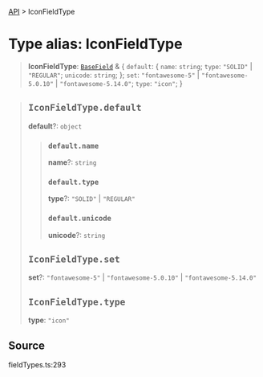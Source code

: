 [API](../index.md) > IconFieldType

# Type alias: IconFieldType

> **IconFieldType**: [`BaseField`](type-alias.BaseField.md) & \{
  `default`: \{
    `name`: `string`;
    `type`: `"SOLID"` \| `"REGULAR"`;
    `unicode`: `string`;
  };
  `set`: `"fontawesome-5"` \| `"fontawesome-5.0.10"` \| `"fontawesome-5.14.0"`;
  `type`: `"icon"`;
 }

> ## `IconFieldType.default`
>
> **default**?: `object`
>
> > ### `default.name`
> >
> > **name**?: `string`
> >
> > ### `default.type`
> >
> > **type**?: `"SOLID"` \| `"REGULAR"`
> >
> > ### `default.unicode`
> >
> > **unicode**?: `string`
> >
> >
>
> ## `IconFieldType.set`
>
> **set**?: `"fontawesome-5"` \| `"fontawesome-5.0.10"` \| `"fontawesome-5.14.0"`
>
> ## `IconFieldType.type`
>
> **type**: `"icon"`
>
>

## Source

fieldTypes.ts:293
